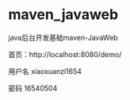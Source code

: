 # maven_javaweb

java后台开发基础maven-JavaWeb

首页：http://localhost:8080/demo/

用户名 xiaoxuanzi1654

密码 16540504


